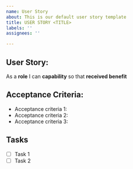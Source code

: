 ```yaml
---
name: User Story
about: This is our default user story template
title: USER STORY <TITLE>
labels: ''
assignees: ''

---
```


## User Story:
As a **role** I can **capability** so that **received benefit**

## Acceptance Criteria:
* Acceptance criteria 1:
* Acceptance criteria 2:
* Acceptance criteria 3:

## Tasks
- [ ] Task 1
- [ ] Task 2
